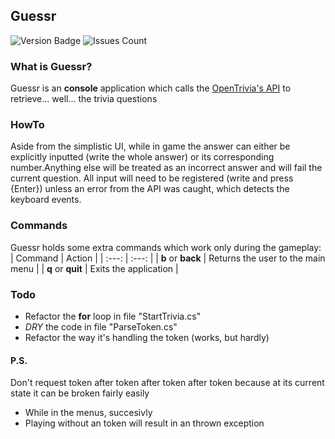 ## Guessr
![Version Badge](https://img.shields.io/static/v1?label=Version&message=Early%20Alpha&color=blue) ![Issues Count](https://img.shields.io/github/issues/StanlsSlav/Guessr)

### What is Guessr?
Guessr is an **console** application which calls the [OpenTrivia's API](https://opentdb.com/) to retrieve... well... the trivia questions

### HowTo
Aside from the simplistic UI, while in game the answer can either be explicitly inputted (write the whole answer) or its corresponding number.Anything else will be treated as an incorrect answer and will fail the current question.
All input will need to be registered (write and press {Enter}) unless an error from the API was caught, which detects the keyboard events.

### Commands
Guessr holds some extra commands which work only during the gameplay:
| Command | Action |
| :---: | :---: |
| **b** or **back** | Returns the user to the main menu |
| **q** or **quit** | Exits the application |

### Todo
- Refactor the **for** loop in file "StartTrivia.cs"
- *DRY* the code in file "ParseToken.cs"
- Refactor the way it's handling the token (works, but hardly)

#### P.S.
Don't request token after token after token after token because at its current state it can be broken fairly easily
- While in the menus, succesivly  
- Playing without an token will result in an thrown exception
